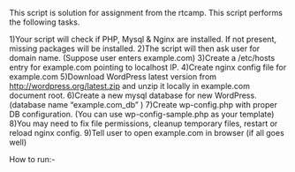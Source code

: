 
This script is solution for assignment from the rtcamp.
This script performs the following tasks.

1)Your script will check if PHP, Mysql & Nginx are installed. If not present, missing packages will be installed.
2)The script will then ask user for domain name. (Suppose user enters example.com)
3)Create a /etc/hosts entry for example.com pointing to localhost IP.
4)Create nginx config file for example.com
5)Download WordPress latest version from http://wordpress.org/latest.zip and unzip it locally in example.com document root.
6)Create a new mysql database for new WordPress. (database name “example.com_db” )
7)Create wp-config.php with proper DB configuration. (You can use wp-config-sample.php as your template)
8)You may need to fix file permissions, cleanup temporary files, restart or reload nginx config.
9)Tell user to open example.com in browser (if all goes well)

How to run:-

